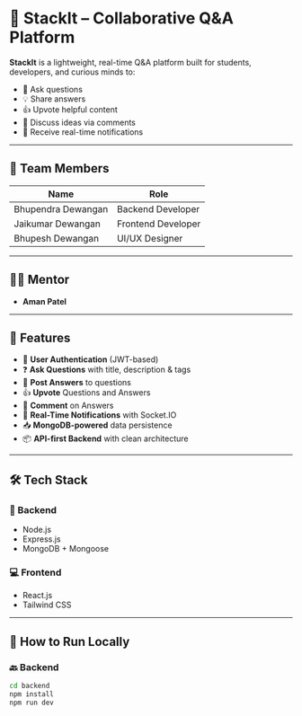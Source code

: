 # 🧠 StackIt – Collaborative Q&A Platform

**StackIt** is a lightweight, real-time Q&A platform built for students, developers, and curious minds to:
- 📝 Ask questions
- 💡 Share answers
- 👍 Upvote helpful content
- 💬 Discuss ideas via comments
- 🔔 Receive real-time notifications

---

## 👥 Team Members

| Name                | Role               | 
|---------------------|--------------------|
| Bhupendra Dewangan  | Backend Developer  |
| Jaikumar Dewangan   | Frontend Developer |
| Bhupesh Dewangan   | UI/UX Designer     |

---

## 👨‍🏫 Mentor

- **Aman Patel**

---

## 🚀 Features

- 🔐 **User Authentication** (JWT-based)
- ❓ **Ask Questions** with title, description & tags
- 💬 **Post Answers** to questions
- 👍 **Upvote** Questions and Answers
- 💭 **Comment** on Answers
- 🔔 **Real-Time Notifications** with Socket.IO
- 📥 **MongoDB-powered** data persistence
- 📦 **API-first Backend** with clean architecture

---

## 🛠️ Tech Stack

### 🔧 Backend
- Node.js
- Express.js
- MongoDB + Mongoose

### 💻 Frontend
- React.js
- Tailwind CSS

---

## 📌 How to Run Locally

### 🔙 Backend
```bash
cd backend
npm install
npm run dev
